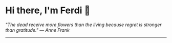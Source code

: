 <h1>Hi there, I'm Ferdi 👋</h1>

<p><em>
  "The dead receive more flowers than the living because regret is stronger than gratitude." — Anne Frank
</em></p>

---
